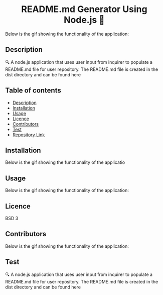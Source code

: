 
  
  <h1 align="center">README.md Generator Using Node.js 👋</h1>
  
  Below is the gif showing the functionality of the application:
 
  ## Description 
  
  🔍 A node.js application that uses user input from inquirer to populate a README.md file for user repository. The README.md file is created in the dist directory and can be found here
  ## Table of contents
  - [Description](#Description)
  - [Installation](#Installation)
  - [Usage](#Usage)
  - [Licence](#Licence)
  - [Contributors](#Contributors)
  - [Test](#Test)
  - [Repository Link](#Repository)

  ## Installation
 Below is the gif showing the functionality of the applicatio
  ## Usage
  Below is the gif showing the functionality of the application:
  ## Licence
  BSD 3
  ## Contributors
  Below is the gif showing the functionality of the application:
 
  ## Test
  🔍 A node.js application that uses user input from inquirer to populate a README.md file for user repository. The README.md file is created in the dist directory and can be found here
  